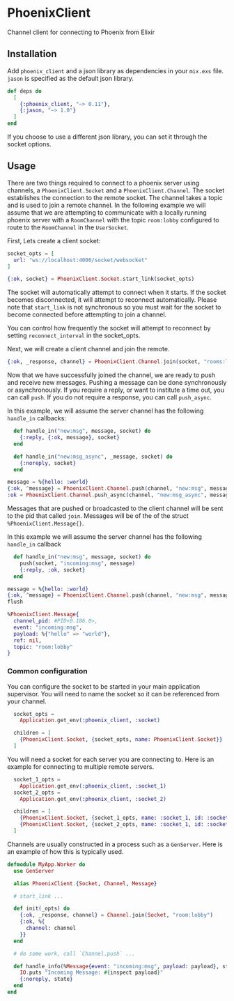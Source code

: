 # PhoenixClient

Channel client for connecting to Phoenix from Elixir

## Installation

Add `phoenix_client` and a json library as dependencies in your `mix.exs` file.
`jason` is specified as the default json library.

```elixir
def deps do
  [
    {:phoenix_client, "~> 0.11"},
    {:jason, "~> 1.0"}
  ]
end
```

If you choose to use a different json library, you can set it through the
socket options.

## Usage

There are two things required to connect to a phoenix server using channels, a
`PhoenixClient.Socket` and a `PhoenixClient.Channel`. The socket establishes
the connection to the remote socket. The channel takes a topic and is used
to join a remote channel. In the following example we will assume that we are
attempting to communicate with a locally running phoenix server with a `RoomChannel`
with the topic `room:lobby` configured to route to the `RoomChannel`
in the `UserSocket`.

First, Lets create a client socket:

```elixir
socket_opts = [
  url: "ws://localhost:4000/socket/websocket"
]

{:ok, socket} = PhoenixClient.Socket.start_link(socket_opts)
```

The socket will automatically attempt to connect when it starts. If the socket
becomes disconnected, it will attempt to reconnect automatically.
Please note that `start_link` is not synchronous so you must wait for the
socket to become connected before attempting to join a channel.

You can control how frequently the socket will attempt to reconnect by setting
`reconnect_interval` in the socket_opts.

Next, we will create a client channel and join the remote.

```elixir
{:ok, _response, channel} = PhoenixClient.Channel.join(socket, "rooms:lobby")
```

Now that we have successfully joined the channel, we are ready to push and receive
new messages. Pushing a message can be done synchronously or asynchronously. If
you require a reply, or want to institute a time out, you can call `push`. If
you do not require a response, you can call `push_async`.

In this example, we will assume the server channel has the following `handle_in`
callbacks:

```elixir
  def handle_in("new:msg", message, socket) do
    {:reply, {:ok, message}, socket}
  end

  def handle_in("new:msg_async", _message, socket) do
    {:noreply, socket}
  end
```

```elixir
message = %{hello: :world}
{:ok, ^message} = PhoenixClient.Channel.push(channel, "new:msg", message)
:ok = PhoenixClient.Channel.push_async(channel, "new:msg_async", message)
```

Messages that are pushed or broadcasted to the client channel will be sent to the
pid that called `join`. Messages will be of the of the struct `%PhoenixClient.Message{}`.

In this example we will assume the server channel has the following `handle_in`
callback

```elixir
  def handle_in("new:msg", message, socket) do
    push(socket, "incoming:msg", message)
    {:reply, :ok, socket}
  end
```

```elixir
message = %{hello: :world}
{:ok, ^message} = PhoenixClient.Channel.push(channel, "new:msg", message)
flush

%PhoenixClient.Message{
  channel_pid: #PID<0.186.0>,
  event: "incoming:msg",
  payload: %{"hello" => "world"},
  ref: nil,
  topic: "room:lobby"
}
```

### Common configuration

You can configure the socket to be started in your main application supervisor.
You will need to name the socket so it can be referenced from your channel.

```elixir
  socket_opts =
    Application.get_env(:phoenix_client, :socket)

  children = [
    {PhoenixClient.Socket, {socket_opts, name: PhoenixClient.Socket}}
  ]
```

You will need a socket for each server you are connecting to. Here is an example
for connecting to multiple remote servers.

```elixir
  socket_1_opts =
    Application.get_env(:phoenix_client, :socket_1)
  socket_2_opts =
    Application.get_env(:phoenix_client, :socket_2)

  children = [
    {PhoenixClient.Socket, {socket_1_opts, name: :socket_1, id: :socket_id_1}},
    {PhoenixClient.Socket, {socket_2_opts, name: :socket_1, id: :socket_id_2}}
  ]
```

Channels are usually constructed in a process such as a `GenServer`. Here is an
example of how this is typically used.

```elixir
defmodule MyApp.Worker do
  use GenServer

  alias PhoenixClient.{Socket, Channel, Message}

  # start_link ...

  def init(_opts) do
    {:ok, _response, channel} = Channel.join(Socket, "room:lobby")
    {:ok, %{
      channel: channel
    }}
  end

  # do some work, call `Channel.push` ...

  def handle_info(%Message{event: "incoming:msg", payload: payload}, state) do
    IO.puts "Incoming Message: #{inspect payload}"
    {:noreply, state}
  end
end
```
